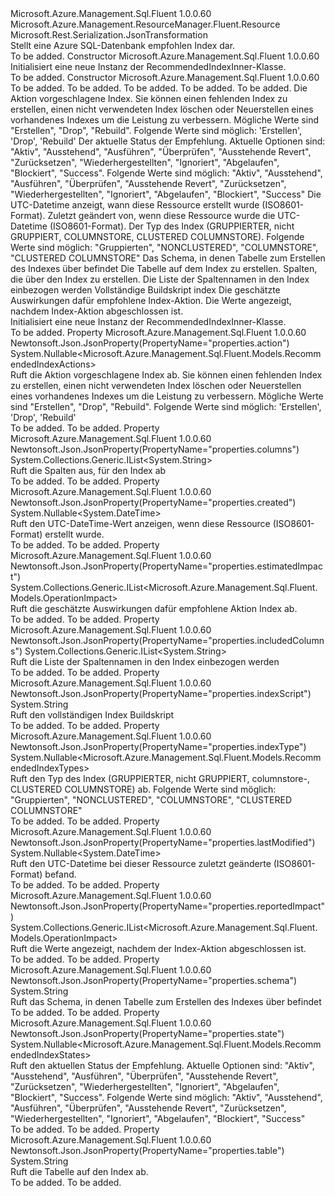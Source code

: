 <Type Name="RecommendedIndexInner" FullName="Microsoft.Azure.Management.Sql.Fluent.Models.RecommendedIndexInner">
  <TypeSignature Language="C#" Value="public class RecommendedIndexInner : Microsoft.Azure.Management.ResourceManager.Fluent.Resource" />
  <TypeSignature Language="ILAsm" Value=".class public auto ansi beforefieldinit RecommendedIndexInner extends Microsoft.Azure.Management.ResourceManager.Fluent.Resource" />
  <TypeSignature Language="DocId" Value="T:Microsoft.Azure.Management.Sql.Fluent.Models.RecommendedIndexInner" />
  <TypeSignature Language="VB.NET" Value="Public Class RecommendedIndexInner&#xA;Inherits Resource" />
  <TypeSignature Language="F#" Value="type RecommendedIndexInner = class&#xA;    inherit Resource" />
  <AssemblyInfo>
    <AssemblyName>Microsoft.Azure.Management.Sql.Fluent</AssemblyName>
    <AssemblyVersion>1.0.0.60</AssemblyVersion>
  </AssemblyInfo>
  <Base>
    <BaseTypeName>Microsoft.Azure.Management.ResourceManager.Fluent.Resource</BaseTypeName>
  </Base>
  <Interfaces />
  <Attributes>
    <Attribute>
      <AttributeName>Microsoft.Rest.Serialization.JsonTransformation</AttributeName>
    </Attribute>
  </Attributes>
  <Docs>
    <summary>
            Stellt eine Azure SQL-Datenbank empfohlen Index dar.
            </summary>
    <remarks>To be added.</remarks>
  </Docs>
  <Members>
    <Member MemberName=".ctor">
      <MemberSignature Language="C#" Value="public RecommendedIndexInner ();" />
      <MemberSignature Language="ILAsm" Value=".method public hidebysig specialname rtspecialname instance void .ctor() cil managed" />
      <MemberSignature Language="DocId" Value="M:Microsoft.Azure.Management.Sql.Fluent.Models.RecommendedIndexInner.#ctor" />
      <MemberSignature Language="VB.NET" Value="Public Sub New ()" />
      <MemberType>Constructor</MemberType>
      <AssemblyInfo>
        <AssemblyName>Microsoft.Azure.Management.Sql.Fluent</AssemblyName>
        <AssemblyVersion>1.0.0.60</AssemblyVersion>
      </AssemblyInfo>
      <Parameters />
      <Docs>
        <summary>
            Initialisiert eine neue Instanz der RecommendedIndexInner-Klasse.
            </summary>
        <remarks>To be added.</remarks>
      </Docs>
    </Member>
    <Member MemberName=".ctor">
      <MemberSignature Language="C#" Value="public RecommendedIndexInner (string location = null, string id = null, string name = null, string type = null, System.Collections.Generic.IDictionary&lt;string,string&gt; tags = null, Nullable&lt;Microsoft.Azure.Management.Sql.Fluent.Models.RecommendedIndexActions&gt; action = null, Nullable&lt;Microsoft.Azure.Management.Sql.Fluent.Models.RecommendedIndexStates&gt; state = null, Nullable&lt;DateTime&gt; created = null, Nullable&lt;DateTime&gt; lastModified = null, Nullable&lt;Microsoft.Azure.Management.Sql.Fluent.Models.RecommendedIndexTypes&gt; indexType = null, string schema = null, string table = null, System.Collections.Generic.IList&lt;string&gt; columns = null, System.Collections.Generic.IList&lt;string&gt; includedColumns = null, string indexScript = null, System.Collections.Generic.IList&lt;Microsoft.Azure.Management.Sql.Fluent.Models.OperationImpact&gt; estimatedImpact = null, System.Collections.Generic.IList&lt;Microsoft.Azure.Management.Sql.Fluent.Models.OperationImpact&gt; reportedImpact = null);" />
      <MemberSignature Language="ILAsm" Value=".method public hidebysig specialname rtspecialname instance void .ctor(string location, string id, string name, string type, class System.Collections.Generic.IDictionary`2&lt;string, string&gt; tags, valuetype System.Nullable`1&lt;valuetype Microsoft.Azure.Management.Sql.Fluent.Models.RecommendedIndexActions&gt; action, valuetype System.Nullable`1&lt;valuetype Microsoft.Azure.Management.Sql.Fluent.Models.RecommendedIndexStates&gt; state, valuetype System.Nullable`1&lt;valuetype System.DateTime&gt; created, valuetype System.Nullable`1&lt;valuetype System.DateTime&gt; lastModified, valuetype System.Nullable`1&lt;valuetype Microsoft.Azure.Management.Sql.Fluent.Models.RecommendedIndexTypes&gt; indexType, string schema, string table, class System.Collections.Generic.IList`1&lt;string&gt; columns, class System.Collections.Generic.IList`1&lt;string&gt; includedColumns, string indexScript, class System.Collections.Generic.IList`1&lt;class Microsoft.Azure.Management.Sql.Fluent.Models.OperationImpact&gt; estimatedImpact, class System.Collections.Generic.IList`1&lt;class Microsoft.Azure.Management.Sql.Fluent.Models.OperationImpact&gt; reportedImpact) cil managed" />
      <MemberSignature Language="DocId" Value="M:Microsoft.Azure.Management.Sql.Fluent.Models.RecommendedIndexInner.#ctor(System.String,System.String,System.String,System.String,System.Collections.Generic.IDictionary{System.String,System.String},System.Nullable{Microsoft.Azure.Management.Sql.Fluent.Models.RecommendedIndexActions},System.Nullable{Microsoft.Azure.Management.Sql.Fluent.Models.RecommendedIndexStates},System.Nullable{System.DateTime},System.Nullable{System.DateTime},System.Nullable{Microsoft.Azure.Management.Sql.Fluent.Models.RecommendedIndexTypes},System.String,System.String,System.Collections.Generic.IList{System.String},System.Collections.Generic.IList{System.String},System.String,System.Collections.Generic.IList{Microsoft.Azure.Management.Sql.Fluent.Models.OperationImpact},System.Collections.Generic.IList{Microsoft.Azure.Management.Sql.Fluent.Models.OperationImpact})" />
      <MemberSignature Language="VB.NET" Value="Public Sub New (Optional location As String = null, Optional id As String = null, Optional name As String = null, Optional type As String = null, Optional tags As IDictionary(Of String, String) = null, Optional action As Nullable(Of RecommendedIndexActions) = null, Optional state As Nullable(Of RecommendedIndexStates) = null, Optional created As Nullable(Of DateTime) = null, Optional lastModified As Nullable(Of DateTime) = null, Optional indexType As Nullable(Of RecommendedIndexTypes) = null, Optional schema As String = null, Optional table As String = null, Optional columns As IList(Of String) = null, Optional includedColumns As IList(Of String) = null, Optional indexScript As String = null, Optional estimatedImpact As IList(Of OperationImpact) = null, Optional reportedImpact As IList(Of OperationImpact) = null)" />
      <MemberSignature Language="F#" Value="new Microsoft.Azure.Management.Sql.Fluent.Models.RecommendedIndexInner : string * string * string * string * System.Collections.Generic.IDictionary&lt;string, string&gt; * Nullable&lt;Microsoft.Azure.Management.Sql.Fluent.Models.RecommendedIndexActions&gt; * Nullable&lt;Microsoft.Azure.Management.Sql.Fluent.Models.RecommendedIndexStates&gt; * Nullable&lt;DateTime&gt; * Nullable&lt;DateTime&gt; * Nullable&lt;Microsoft.Azure.Management.Sql.Fluent.Models.RecommendedIndexTypes&gt; * string * string * System.Collections.Generic.IList&lt;string&gt; * System.Collections.Generic.IList&lt;string&gt; * string * System.Collections.Generic.IList&lt;Microsoft.Azure.Management.Sql.Fluent.Models.OperationImpact&gt; * System.Collections.Generic.IList&lt;Microsoft.Azure.Management.Sql.Fluent.Models.OperationImpact&gt; -&gt; Microsoft.Azure.Management.Sql.Fluent.Models.RecommendedIndexInner" Usage="new Microsoft.Azure.Management.Sql.Fluent.Models.RecommendedIndexInner (location, id, name, type, tags, action, state, created, lastModified, indexType, schema, table, columns, includedColumns, indexScript, estimatedImpact, reportedImpact)" />
      <MemberType>Constructor</MemberType>
      <AssemblyInfo>
        <AssemblyName>Microsoft.Azure.Management.Sql.Fluent</AssemblyName>
        <AssemblyVersion>1.0.0.60</AssemblyVersion>
      </AssemblyInfo>
      <Parameters>
        <Parameter Name="location" Type="System.String" />
        <Parameter Name="id" Type="System.String" />
        <Parameter Name="name" Type="System.String" />
        <Parameter Name="type" Type="System.String" />
        <Parameter Name="tags" Type="System.Collections.Generic.IDictionary&lt;System.String,System.String&gt;" />
        <Parameter Name="action" Type="System.Nullable&lt;Microsoft.Azure.Management.Sql.Fluent.Models.RecommendedIndexActions&gt;" />
        <Parameter Name="state" Type="System.Nullable&lt;Microsoft.Azure.Management.Sql.Fluent.Models.RecommendedIndexStates&gt;" />
        <Parameter Name="created" Type="System.Nullable&lt;System.DateTime&gt;" />
        <Parameter Name="lastModified" Type="System.Nullable&lt;System.DateTime&gt;" />
        <Parameter Name="indexType" Type="System.Nullable&lt;Microsoft.Azure.Management.Sql.Fluent.Models.RecommendedIndexTypes&gt;" />
        <Parameter Name="schema" Type="System.String" />
        <Parameter Name="table" Type="System.String" />
        <Parameter Name="columns" Type="System.Collections.Generic.IList&lt;System.String&gt;" />
        <Parameter Name="includedColumns" Type="System.Collections.Generic.IList&lt;System.String&gt;" />
        <Parameter Name="indexScript" Type="System.String" />
        <Parameter Name="estimatedImpact" Type="System.Collections.Generic.IList&lt;Microsoft.Azure.Management.Sql.Fluent.Models.OperationImpact&gt;" />
        <Parameter Name="reportedImpact" Type="System.Collections.Generic.IList&lt;Microsoft.Azure.Management.Sql.Fluent.Models.OperationImpact&gt;" />
      </Parameters>
      <Docs>
        <param name="location">To be added.</param>
        <param name="id">To be added.</param>
        <param name="name">To be added.</param>
        <param name="type">To be added.</param>
        <param name="tags">To be added.</param>
        <param name="action">Die Aktion vorgeschlagene Index. Sie können einen fehlenden Index zu erstellen, einen nicht verwendeten Index löschen oder Neuerstellen eines vorhandenes Indexes um die Leistung zu verbessern. Mögliche Werte sind "Erstellen", "Drop", "Rebuild". Folgende Werte sind möglich: 'Erstellen', 'Drop', 'Rebuild'</param>
        <param name="state">Der aktuelle Status der Empfehlung. Aktuelle Optionen sind: "Aktiv", "Ausstehend", "Ausführen", "Überprüfen", "Ausstehende Revert", "Zurücksetzen", "Wiederhergestellten", "Ignoriert", "Abgelaufen", "Blockiert", "Success". Folgende Werte sind möglich: "Aktiv", "Ausstehend", "Ausführen", "Überprüfen", "Ausstehende Revert", "Zurücksetzen", "Wiederhergestellten", "Ignoriert", "Abgelaufen", "Blockiert", "Success"</param>
        <param name="created">Die UTC-Datetime anzeigt, wann diese Ressource erstellt wurde (ISO8601-Format).</param>
        <param name="lastModified">Zuletzt geändert von, wenn diese Ressource wurde die UTC-Datetime (ISO8601-Format).</param>
        <param name="indexType">Der Typ des Index (GRUPPIERTER, nicht GRUPPIERT, COLUMNSTORE, CLUSTERED COLUMNSTORE). Folgende Werte sind möglich: "Gruppierten", "NONCLUSTERED", "COLUMNSTORE", "CLUSTERED COLUMNSTORE"</param>
        <param name="schema">Das Schema, in denen Tabelle zum Erstellen des Indexes über befindet</param>
        <param name="table">Die Tabelle auf dem Index zu erstellen.</param>
        <param name="columns">Spalten, die über den Index zu erstellen.</param>
        <param name="includedColumns">Die Liste der Spaltennamen in den Index einbezogen werden</param>
        <param name="indexScript">Vollständige Buildskript index</param>
        <param name="estimatedImpact">Die geschätzte Auswirkungen dafür empfohlene Index-Aktion.</param>
        <param name="reportedImpact">Die Werte angezeigt, nachdem Index-Aktion abgeschlossen ist.</param>
        <summary>
            Initialisiert eine neue Instanz der RecommendedIndexInner-Klasse.
            </summary>
        <remarks>To be added.</remarks>
      </Docs>
    </Member>
    <Member MemberName="Action">
      <MemberSignature Language="C#" Value="public Nullable&lt;Microsoft.Azure.Management.Sql.Fluent.Models.RecommendedIndexActions&gt; Action { get; }" />
      <MemberSignature Language="ILAsm" Value=".property instance valuetype System.Nullable`1&lt;valuetype Microsoft.Azure.Management.Sql.Fluent.Models.RecommendedIndexActions&gt; Action" />
      <MemberSignature Language="DocId" Value="P:Microsoft.Azure.Management.Sql.Fluent.Models.RecommendedIndexInner.Action" />
      <MemberSignature Language="VB.NET" Value="Public ReadOnly Property Action As Nullable(Of RecommendedIndexActions)" />
      <MemberSignature Language="F#" Value="member this.Action : Nullable&lt;Microsoft.Azure.Management.Sql.Fluent.Models.RecommendedIndexActions&gt;" Usage="Microsoft.Azure.Management.Sql.Fluent.Models.RecommendedIndexInner.Action" />
      <MemberType>Property</MemberType>
      <AssemblyInfo>
        <AssemblyName>Microsoft.Azure.Management.Sql.Fluent</AssemblyName>
        <AssemblyVersion>1.0.0.60</AssemblyVersion>
      </AssemblyInfo>
      <Attributes>
        <Attribute>
          <AttributeName>Newtonsoft.Json.JsonProperty(PropertyName="properties.action")</AttributeName>
        </Attribute>
      </Attributes>
      <ReturnValue>
        <ReturnType>System.Nullable&lt;Microsoft.Azure.Management.Sql.Fluent.Models.RecommendedIndexActions&gt;</ReturnType>
      </ReturnValue>
      <Docs>
        <summary>
            Ruft die Aktion vorgeschlagene Index ab. Sie können einen fehlenden Index zu erstellen, einen nicht verwendeten Index löschen oder Neuerstellen eines vorhandenes Indexes um die Leistung zu verbessern. Mögliche Werte sind "Erstellen", "Drop", "Rebuild".
            Folgende Werte sind möglich: 'Erstellen', 'Drop', 'Rebuild'
            </summary>
        <value>To be added.</value>
        <remarks>To be added.</remarks>
      </Docs>
    </Member>
    <Member MemberName="Columns">
      <MemberSignature Language="C#" Value="public System.Collections.Generic.IList&lt;string&gt; Columns { get; }" />
      <MemberSignature Language="ILAsm" Value=".property instance class System.Collections.Generic.IList`1&lt;string&gt; Columns" />
      <MemberSignature Language="DocId" Value="P:Microsoft.Azure.Management.Sql.Fluent.Models.RecommendedIndexInner.Columns" />
      <MemberSignature Language="VB.NET" Value="Public ReadOnly Property Columns As IList(Of String)" />
      <MemberSignature Language="F#" Value="member this.Columns : System.Collections.Generic.IList&lt;string&gt;" Usage="Microsoft.Azure.Management.Sql.Fluent.Models.RecommendedIndexInner.Columns" />
      <MemberType>Property</MemberType>
      <AssemblyInfo>
        <AssemblyName>Microsoft.Azure.Management.Sql.Fluent</AssemblyName>
        <AssemblyVersion>1.0.0.60</AssemblyVersion>
      </AssemblyInfo>
      <Attributes>
        <Attribute>
          <AttributeName>Newtonsoft.Json.JsonProperty(PropertyName="properties.columns")</AttributeName>
        </Attribute>
      </Attributes>
      <ReturnValue>
        <ReturnType>System.Collections.Generic.IList&lt;System.String&gt;</ReturnType>
      </ReturnValue>
      <Docs>
        <summary>
            Ruft die Spalten aus, für den Index ab
            </summary>
        <value>To be added.</value>
        <remarks>To be added.</remarks>
      </Docs>
    </Member>
    <Member MemberName="Created">
      <MemberSignature Language="C#" Value="public Nullable&lt;DateTime&gt; Created { get; }" />
      <MemberSignature Language="ILAsm" Value=".property instance valuetype System.Nullable`1&lt;valuetype System.DateTime&gt; Created" />
      <MemberSignature Language="DocId" Value="P:Microsoft.Azure.Management.Sql.Fluent.Models.RecommendedIndexInner.Created" />
      <MemberSignature Language="VB.NET" Value="Public ReadOnly Property Created As Nullable(Of DateTime)" />
      <MemberSignature Language="F#" Value="member this.Created : Nullable&lt;DateTime&gt;" Usage="Microsoft.Azure.Management.Sql.Fluent.Models.RecommendedIndexInner.Created" />
      <MemberType>Property</MemberType>
      <AssemblyInfo>
        <AssemblyName>Microsoft.Azure.Management.Sql.Fluent</AssemblyName>
        <AssemblyVersion>1.0.0.60</AssemblyVersion>
      </AssemblyInfo>
      <Attributes>
        <Attribute>
          <AttributeName>Newtonsoft.Json.JsonProperty(PropertyName="properties.created")</AttributeName>
        </Attribute>
      </Attributes>
      <ReturnValue>
        <ReturnType>System.Nullable&lt;System.DateTime&gt;</ReturnType>
      </ReturnValue>
      <Docs>
        <summary>
            Ruft den UTC-DateTime-Wert anzeigen, wenn diese Ressource (ISO8601-Format) erstellt wurde.
            </summary>
        <value>To be added.</value>
        <remarks>To be added.</remarks>
      </Docs>
    </Member>
    <Member MemberName="EstimatedImpact">
      <MemberSignature Language="C#" Value="public System.Collections.Generic.IList&lt;Microsoft.Azure.Management.Sql.Fluent.Models.OperationImpact&gt; EstimatedImpact { get; }" />
      <MemberSignature Language="ILAsm" Value=".property instance class System.Collections.Generic.IList`1&lt;class Microsoft.Azure.Management.Sql.Fluent.Models.OperationImpact&gt; EstimatedImpact" />
      <MemberSignature Language="DocId" Value="P:Microsoft.Azure.Management.Sql.Fluent.Models.RecommendedIndexInner.EstimatedImpact" />
      <MemberSignature Language="VB.NET" Value="Public ReadOnly Property EstimatedImpact As IList(Of OperationImpact)" />
      <MemberSignature Language="F#" Value="member this.EstimatedImpact : System.Collections.Generic.IList&lt;Microsoft.Azure.Management.Sql.Fluent.Models.OperationImpact&gt;" Usage="Microsoft.Azure.Management.Sql.Fluent.Models.RecommendedIndexInner.EstimatedImpact" />
      <MemberType>Property</MemberType>
      <AssemblyInfo>
        <AssemblyName>Microsoft.Azure.Management.Sql.Fluent</AssemblyName>
        <AssemblyVersion>1.0.0.60</AssemblyVersion>
      </AssemblyInfo>
      <Attributes>
        <Attribute>
          <AttributeName>Newtonsoft.Json.JsonProperty(PropertyName="properties.estimatedImpact")</AttributeName>
        </Attribute>
      </Attributes>
      <ReturnValue>
        <ReturnType>System.Collections.Generic.IList&lt;Microsoft.Azure.Management.Sql.Fluent.Models.OperationImpact&gt;</ReturnType>
      </ReturnValue>
      <Docs>
        <summary>
            Ruft die geschätzte Auswirkungen dafür empfohlene Aktion Index ab.
            </summary>
        <value>To be added.</value>
        <remarks>To be added.</remarks>
      </Docs>
    </Member>
    <Member MemberName="IncludedColumns">
      <MemberSignature Language="C#" Value="public System.Collections.Generic.IList&lt;string&gt; IncludedColumns { get; }" />
      <MemberSignature Language="ILAsm" Value=".property instance class System.Collections.Generic.IList`1&lt;string&gt; IncludedColumns" />
      <MemberSignature Language="DocId" Value="P:Microsoft.Azure.Management.Sql.Fluent.Models.RecommendedIndexInner.IncludedColumns" />
      <MemberSignature Language="VB.NET" Value="Public ReadOnly Property IncludedColumns As IList(Of String)" />
      <MemberSignature Language="F#" Value="member this.IncludedColumns : System.Collections.Generic.IList&lt;string&gt;" Usage="Microsoft.Azure.Management.Sql.Fluent.Models.RecommendedIndexInner.IncludedColumns" />
      <MemberType>Property</MemberType>
      <AssemblyInfo>
        <AssemblyName>Microsoft.Azure.Management.Sql.Fluent</AssemblyName>
        <AssemblyVersion>1.0.0.60</AssemblyVersion>
      </AssemblyInfo>
      <Attributes>
        <Attribute>
          <AttributeName>Newtonsoft.Json.JsonProperty(PropertyName="properties.includedColumns")</AttributeName>
        </Attribute>
      </Attributes>
      <ReturnValue>
        <ReturnType>System.Collections.Generic.IList&lt;System.String&gt;</ReturnType>
      </ReturnValue>
      <Docs>
        <summary>
            Ruft die Liste der Spaltennamen in den Index einbezogen werden
            </summary>
        <value>To be added.</value>
        <remarks>To be added.</remarks>
      </Docs>
    </Member>
    <Member MemberName="IndexScript">
      <MemberSignature Language="C#" Value="public string IndexScript { get; }" />
      <MemberSignature Language="ILAsm" Value=".property instance string IndexScript" />
      <MemberSignature Language="DocId" Value="P:Microsoft.Azure.Management.Sql.Fluent.Models.RecommendedIndexInner.IndexScript" />
      <MemberSignature Language="VB.NET" Value="Public ReadOnly Property IndexScript As String" />
      <MemberSignature Language="F#" Value="member this.IndexScript : string" Usage="Microsoft.Azure.Management.Sql.Fluent.Models.RecommendedIndexInner.IndexScript" />
      <MemberType>Property</MemberType>
      <AssemblyInfo>
        <AssemblyName>Microsoft.Azure.Management.Sql.Fluent</AssemblyName>
        <AssemblyVersion>1.0.0.60</AssemblyVersion>
      </AssemblyInfo>
      <Attributes>
        <Attribute>
          <AttributeName>Newtonsoft.Json.JsonProperty(PropertyName="properties.indexScript")</AttributeName>
        </Attribute>
      </Attributes>
      <ReturnValue>
        <ReturnType>System.String</ReturnType>
      </ReturnValue>
      <Docs>
        <summary>
            Ruft den vollständigen Index Buildskript
            </summary>
        <value>To be added.</value>
        <remarks>To be added.</remarks>
      </Docs>
    </Member>
    <Member MemberName="IndexType">
      <MemberSignature Language="C#" Value="public Nullable&lt;Microsoft.Azure.Management.Sql.Fluent.Models.RecommendedIndexTypes&gt; IndexType { get; }" />
      <MemberSignature Language="ILAsm" Value=".property instance valuetype System.Nullable`1&lt;valuetype Microsoft.Azure.Management.Sql.Fluent.Models.RecommendedIndexTypes&gt; IndexType" />
      <MemberSignature Language="DocId" Value="P:Microsoft.Azure.Management.Sql.Fluent.Models.RecommendedIndexInner.IndexType" />
      <MemberSignature Language="VB.NET" Value="Public ReadOnly Property IndexType As Nullable(Of RecommendedIndexTypes)" />
      <MemberSignature Language="F#" Value="member this.IndexType : Nullable&lt;Microsoft.Azure.Management.Sql.Fluent.Models.RecommendedIndexTypes&gt;" Usage="Microsoft.Azure.Management.Sql.Fluent.Models.RecommendedIndexInner.IndexType" />
      <MemberType>Property</MemberType>
      <AssemblyInfo>
        <AssemblyName>Microsoft.Azure.Management.Sql.Fluent</AssemblyName>
        <AssemblyVersion>1.0.0.60</AssemblyVersion>
      </AssemblyInfo>
      <Attributes>
        <Attribute>
          <AttributeName>Newtonsoft.Json.JsonProperty(PropertyName="properties.indexType")</AttributeName>
        </Attribute>
      </Attributes>
      <ReturnValue>
        <ReturnType>System.Nullable&lt;Microsoft.Azure.Management.Sql.Fluent.Models.RecommendedIndexTypes&gt;</ReturnType>
      </ReturnValue>
      <Docs>
        <summary>
            Ruft den Typ des Index (GRUPPIERTER, nicht GRUPPIERT, columnstore-, CLUSTERED COLUMNSTORE) ab. Folgende Werte sind möglich: "Gruppierten", "NONCLUSTERED", "COLUMNSTORE", "CLUSTERED COLUMNSTORE"
            </summary>
        <value>To be added.</value>
        <remarks>To be added.</remarks>
      </Docs>
    </Member>
    <Member MemberName="LastModified">
      <MemberSignature Language="C#" Value="public Nullable&lt;DateTime&gt; LastModified { get; }" />
      <MemberSignature Language="ILAsm" Value=".property instance valuetype System.Nullable`1&lt;valuetype System.DateTime&gt; LastModified" />
      <MemberSignature Language="DocId" Value="P:Microsoft.Azure.Management.Sql.Fluent.Models.RecommendedIndexInner.LastModified" />
      <MemberSignature Language="VB.NET" Value="Public ReadOnly Property LastModified As Nullable(Of DateTime)" />
      <MemberSignature Language="F#" Value="member this.LastModified : Nullable&lt;DateTime&gt;" Usage="Microsoft.Azure.Management.Sql.Fluent.Models.RecommendedIndexInner.LastModified" />
      <MemberType>Property</MemberType>
      <AssemblyInfo>
        <AssemblyName>Microsoft.Azure.Management.Sql.Fluent</AssemblyName>
        <AssemblyVersion>1.0.0.60</AssemblyVersion>
      </AssemblyInfo>
      <Attributes>
        <Attribute>
          <AttributeName>Newtonsoft.Json.JsonProperty(PropertyName="properties.lastModified")</AttributeName>
        </Attribute>
      </Attributes>
      <ReturnValue>
        <ReturnType>System.Nullable&lt;System.DateTime&gt;</ReturnType>
      </ReturnValue>
      <Docs>
        <summary>
            Ruft den UTC-Datetime bei dieser Ressource zuletzt geänderte (ISO8601-Format) befand.
            </summary>
        <value>To be added.</value>
        <remarks>To be added.</remarks>
      </Docs>
    </Member>
    <Member MemberName="ReportedImpact">
      <MemberSignature Language="C#" Value="public System.Collections.Generic.IList&lt;Microsoft.Azure.Management.Sql.Fluent.Models.OperationImpact&gt; ReportedImpact { get; }" />
      <MemberSignature Language="ILAsm" Value=".property instance class System.Collections.Generic.IList`1&lt;class Microsoft.Azure.Management.Sql.Fluent.Models.OperationImpact&gt; ReportedImpact" />
      <MemberSignature Language="DocId" Value="P:Microsoft.Azure.Management.Sql.Fluent.Models.RecommendedIndexInner.ReportedImpact" />
      <MemberSignature Language="VB.NET" Value="Public ReadOnly Property ReportedImpact As IList(Of OperationImpact)" />
      <MemberSignature Language="F#" Value="member this.ReportedImpact : System.Collections.Generic.IList&lt;Microsoft.Azure.Management.Sql.Fluent.Models.OperationImpact&gt;" Usage="Microsoft.Azure.Management.Sql.Fluent.Models.RecommendedIndexInner.ReportedImpact" />
      <MemberType>Property</MemberType>
      <AssemblyInfo>
        <AssemblyName>Microsoft.Azure.Management.Sql.Fluent</AssemblyName>
        <AssemblyVersion>1.0.0.60</AssemblyVersion>
      </AssemblyInfo>
      <Attributes>
        <Attribute>
          <AttributeName>Newtonsoft.Json.JsonProperty(PropertyName="properties.reportedImpact")</AttributeName>
        </Attribute>
      </Attributes>
      <ReturnValue>
        <ReturnType>System.Collections.Generic.IList&lt;Microsoft.Azure.Management.Sql.Fluent.Models.OperationImpact&gt;</ReturnType>
      </ReturnValue>
      <Docs>
        <summary>
            Ruft die Werte angezeigt, nachdem der Index-Aktion abgeschlossen ist.
            </summary>
        <value>To be added.</value>
        <remarks>To be added.</remarks>
      </Docs>
    </Member>
    <Member MemberName="Schema">
      <MemberSignature Language="C#" Value="public string Schema { get; }" />
      <MemberSignature Language="ILAsm" Value=".property instance string Schema" />
      <MemberSignature Language="DocId" Value="P:Microsoft.Azure.Management.Sql.Fluent.Models.RecommendedIndexInner.Schema" />
      <MemberSignature Language="VB.NET" Value="Public ReadOnly Property Schema As String" />
      <MemberSignature Language="F#" Value="member this.Schema : string" Usage="Microsoft.Azure.Management.Sql.Fluent.Models.RecommendedIndexInner.Schema" />
      <MemberType>Property</MemberType>
      <AssemblyInfo>
        <AssemblyName>Microsoft.Azure.Management.Sql.Fluent</AssemblyName>
        <AssemblyVersion>1.0.0.60</AssemblyVersion>
      </AssemblyInfo>
      <Attributes>
        <Attribute>
          <AttributeName>Newtonsoft.Json.JsonProperty(PropertyName="properties.schema")</AttributeName>
        </Attribute>
      </Attributes>
      <ReturnValue>
        <ReturnType>System.String</ReturnType>
      </ReturnValue>
      <Docs>
        <summary>
            Ruft das Schema, in denen Tabelle zum Erstellen des Indexes über befindet
            </summary>
        <value>To be added.</value>
        <remarks>To be added.</remarks>
      </Docs>
    </Member>
    <Member MemberName="State">
      <MemberSignature Language="C#" Value="public Nullable&lt;Microsoft.Azure.Management.Sql.Fluent.Models.RecommendedIndexStates&gt; State { get; }" />
      <MemberSignature Language="ILAsm" Value=".property instance valuetype System.Nullable`1&lt;valuetype Microsoft.Azure.Management.Sql.Fluent.Models.RecommendedIndexStates&gt; State" />
      <MemberSignature Language="DocId" Value="P:Microsoft.Azure.Management.Sql.Fluent.Models.RecommendedIndexInner.State" />
      <MemberSignature Language="VB.NET" Value="Public ReadOnly Property State As Nullable(Of RecommendedIndexStates)" />
      <MemberSignature Language="F#" Value="member this.State : Nullable&lt;Microsoft.Azure.Management.Sql.Fluent.Models.RecommendedIndexStates&gt;" Usage="Microsoft.Azure.Management.Sql.Fluent.Models.RecommendedIndexInner.State" />
      <MemberType>Property</MemberType>
      <AssemblyInfo>
        <AssemblyName>Microsoft.Azure.Management.Sql.Fluent</AssemblyName>
        <AssemblyVersion>1.0.0.60</AssemblyVersion>
      </AssemblyInfo>
      <Attributes>
        <Attribute>
          <AttributeName>Newtonsoft.Json.JsonProperty(PropertyName="properties.state")</AttributeName>
        </Attribute>
      </Attributes>
      <ReturnValue>
        <ReturnType>System.Nullable&lt;Microsoft.Azure.Management.Sql.Fluent.Models.RecommendedIndexStates&gt;</ReturnType>
      </ReturnValue>
      <Docs>
        <summary>
            Ruft den aktuellen Status der Empfehlung. Aktuelle Optionen sind: "Aktiv", "Ausstehend", "Ausführen", "Überprüfen", "Ausstehende Revert", "Zurücksetzen", "Wiederhergestellten", "Ignoriert", "Abgelaufen", "Blockiert", "Success". Folgende Werte sind möglich: "Aktiv", "Ausstehend", "Ausführen", "Überprüfen", "Ausstehende Revert", "Zurücksetzen", "Wiederhergestellten", "Ignoriert", "Abgelaufen", "Blockiert", "Success"
            </summary>
        <value>To be added.</value>
        <remarks>To be added.</remarks>
      </Docs>
    </Member>
    <Member MemberName="Table">
      <MemberSignature Language="C#" Value="public string Table { get; }" />
      <MemberSignature Language="ILAsm" Value=".property instance string Table" />
      <MemberSignature Language="DocId" Value="P:Microsoft.Azure.Management.Sql.Fluent.Models.RecommendedIndexInner.Table" />
      <MemberSignature Language="VB.NET" Value="Public ReadOnly Property Table As String" />
      <MemberSignature Language="F#" Value="member this.Table : string" Usage="Microsoft.Azure.Management.Sql.Fluent.Models.RecommendedIndexInner.Table" />
      <MemberType>Property</MemberType>
      <AssemblyInfo>
        <AssemblyName>Microsoft.Azure.Management.Sql.Fluent</AssemblyName>
        <AssemblyVersion>1.0.0.60</AssemblyVersion>
      </AssemblyInfo>
      <Attributes>
        <Attribute>
          <AttributeName>Newtonsoft.Json.JsonProperty(PropertyName="properties.table")</AttributeName>
        </Attribute>
      </Attributes>
      <ReturnValue>
        <ReturnType>System.String</ReturnType>
      </ReturnValue>
      <Docs>
        <summary>
            Ruft die Tabelle auf den Index ab.
            </summary>
        <value>To be added.</value>
        <remarks>To be added.</remarks>
      </Docs>
    </Member>
  </Members>
</Type>